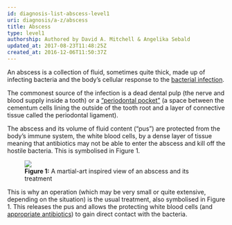 ```yaml
---
id: diagnosis-list-abscess-level1
uri: diagnosis/a-z/abscess
title: Abscess
type: level1
authorship: Authored by David A. Mitchell & Angelika Sebald
updated_at: 2017-08-23T11:48:25Z
created_at: 2016-12-06T11:50:37Z
---
```


<p>An abscess is a collection of fluid, sometimes quite thick, made
    up of infecting bacteria and the body’s cellular response
    to the <a href="/diagnosis/a-z/infection">bacterial infection</a>.</p>
<p>The commonest source of the infection is a dead dental pulp (the
    nerve and blood supply inside a tooth) or a <a href="/help/oral-hygiene/periodontal-disease">“periodontal pocket”</a>    (a space between the cementum cells lining the outside of
    the tooth root and a layer of connective tissue called the
    periodontal ligament).</p>
<p>The abscess and its volume of fluid content (“pus”) are protected
    from the body’s immune system, the white blood cells, by
    a dense layer of tissue meaning that antibiotics may not
    be able to enter the abscess and kill off the hostile bacteria.
    This is symbolised in Figure 1.</p>
<figure><img src="/diagnosis/a-z/abscess/figure1.png">
    <figcaption><strong>Figure 1:</strong> A martial-art inspired view of
        an abscess and its treatment</figcaption>
</figure>
<p>This is why an operation (which may be very small or quite extensive,
    depending on the situation) is the usual treatment, also
    symbolised in Figure 1. This releases the pus and allows
    the protecting white blood cells (and <a href="/treatment/other/medication/infection">appropriate antibiotics</a>)
    to gain direct contact with the bacteria.</p>
